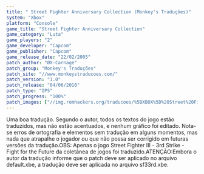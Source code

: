 ```yaml
---
title: " Street Fighter Anniversary Collection (Monkey's Traduções)"
system: "Xbox"
platform: "Console"
game_title: "Street Fighter Anniversary Collection"
game_category: "Luta"
game_players: "2"
game_developer: "Capcom"
game_publisher: "Capcom"
game_release_date: "22/02/2005"
patch_author: "ØX-Carnage"
patch_group: "Monkey's Traduções"
patch_site: "//www.monkeystraducoes.com/"
patch_version: "1.0"
patch_release: "04/06/2010"
patch_type: "IPS"
patch_progress: "100%"
patch_images: ["//img.romhackers.org/traducoes/%5BXBOX%5D%20Street%20Fighter%20Anniversary%20Collection%20-%20Monkey's%20Tradu%C3%A7%C3%B5es%20-%201.jpg","//img.romhackers.org/traducoes/%5BXBOX%5D%20Street%20Fighter%20Anniversary%20Collection%20-%20Monkey's%20Tradu%C3%A7%C3%B5es%20-%202.jpg","//img.romhackers.org/traducoes/%5BXBOX%5D%20Street%20Fighter%20Anniversary%20Collection%20-%20Monkey's%20Tradu%C3%A7%C3%B5es%20-%203.jpg"]
---
```

Uma boa tradução. Segundo o autor, todos os textos do jogo estão traduzidos, mas não estão acentuados, e nenhum gráfico foi editado. Nota-se erros de ortografia e elementos sem tradução em alguns momentos, mas nada que atrapalhe o jogador ou que não possa ser corrigido em futuras versões da tradução.OBS: Apenas o jogo Street Fighter III - 3rd Strike - Fight for the Future da coletânea de jogos foi traduzido.ATENÇÃO:Embora o autor da tradução informe que o patch deve ser aplicado no arquivo default.xbe, a tradução deve ser aplicada no arquivo sf33rd.xbe.